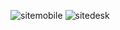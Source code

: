 ![sitemobile](https://github.com/user-attachments/assets/026717fb-6d0d-4416-9465-20674b31c664)
![sitedesk](https://github.com/user-attachments/assets/8e116e89-8bf0-48a7-aa91-d98a69d78dc1)
